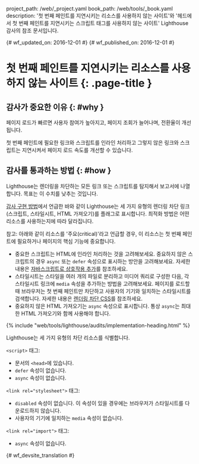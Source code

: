 project_path: /web/_project.yaml
book_path: /web/tools/_book.yaml
description: '첫 번째 페인트를 지연시키는 리소스를 사용하지 않는 사이트'와 '헤드에서 첫 번째 페인트를 지연시키는 스크립트 태그를 사용하지 않는 사이트' Lighthouse 감사의 참조 문서입니다.

{# wf_updated_on: 2016-12-01 #}
{# wf_published_on: 2016-12-01 #}

# 첫 번째 페인트를 지연시키는 리소스를 사용하지 않는 사이트 {: .page-title }

## 감사가 중요한 이유 {: #why }

페이지 로드가 빠르면 사용자 참여가 높아지고, 페이지 조회가 늘어나며,
전환율이 개선됩니다.

첫 번째 페인트에 필요한 링크와 스크립트를
인라인 처리하고 그렇지 않은 링크와 스크립트는 지연시켜서 페이지 로드 속도를 개선할 수 있습니다.

## 감사를 통과하는 방법 {: #how }

Lighthouse는 렌더링을 차단하는 모든 링크 또는 스크립트를 탐지해서
보고서에 나열합니다. 목표는 이 수치를 낮추는 것입니다.

[감사 구현 방법](#implementation)에서 언급한 바와 같이 Lighthouse는
세 가지 유형의 렌더링 차단 링크(스크립트, 스타일시트, HTML
가져오기)를 플래그로 표시합니다. 최적화 방법은 어떤 리소스를 사용하는지에 따라 달라집니다.

참고: 아래와 같이 리소스를 '주요(critical)'라고 언급할 경우,
이 리소스는 첫 번째 페인트에 필요하거나 페이지의 핵심 기능에
중요합니다.

* 중요한 스크립트는 HTML에 인라인 처리하는 것을 고려해보세요. 중요하지 않은
스크립트의 경우 `async` 또는 `defer` 속성으로 표시하는 방안을 고려해보세요.
  자세한 내용은 [자바스크립트로 상호작용 추가][js]를 참조하세요.
* 스타일시트는 스타일을 여러 개의 파일로 분리하고
미디어 쿼리로 구성한 다음, 각 스타일시트 링크에 `media` 속성을
추가하는 방법을 고려해보세요. 페이지를 로드할 때 브라우저는
첫 번째 페인트만 차단하고 사용자의 기기와 일치하는 스타일시트를 검색합니다. 자세한 내용은 
[렌더링 차단 CSS][css]를 참조하세요.
* 중요하지 않은 HTML 가져오기는 `async` 속성으로 표시합니다. 통상
`async`는 최대한 HTML 가져오기와 함께 사용해야 합니다.

[js]: /web/fundamentals/performance/critical-rendering-path/adding-interactivity-with-javascript
[css]: /web/fundamentals/performance/critical-rendering-path/render-blocking-css

{% include "web/tools/lighthouse/audits/implementation-heading.html" %}

Lighthouse는 세 가지 유형의 차단 리소스를 식별합니다.

`<script>` 태그:

* 문서의 `<head>`에 있습니다.
* `defer` 속성이 없습니다.
* `async` 속성이 없습니다.

`<link rel="stylesheet">` 태그:

* `disabled` 속성이 없습니다. 이 속성이 있을 경우에는
브라우저가 스타일시트를 다운로드하지 않습니다.
* 사용자의 기기에 일치하는 `media` 속성이 없습니다.

`<link rel="import">` 태그:

* `async` 속성이 없습니다.


{# wf_devsite_translation #}
